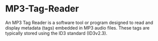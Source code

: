 # MP3-Tag-Reader
An MP3 Tag Reader is a software tool or program designed to read and display metadata (tags) embedded in MP3 audio files. 
   These tags are typically stored using the ID3 standard (ID3v2.3).
